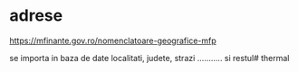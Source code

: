 # adrese
https://mfinante.gov.ro/nomenclatoare-geografice-mfp

se importa in baza de date localitati, judete, strazi ........... si restul# thermal
